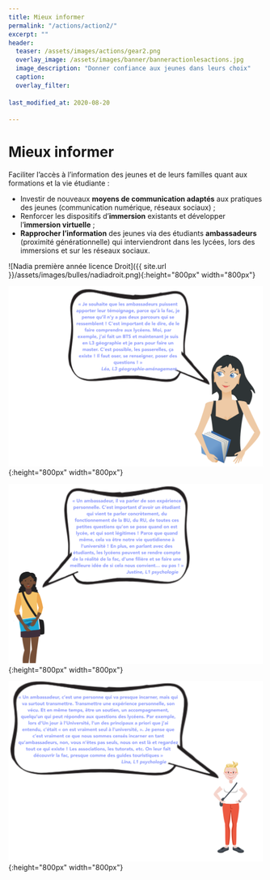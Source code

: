 ```yaml
---
title: Mieux informer
permalink: "/actions/action2/"
excerpt: ""
header:
  teaser: /assets/images/actions/gear2.png
  overlay_image: /assets/images/banner/banneractionlesactions.jpg
  image_description: "Donner confiance aux jeunes dans leurs choix"
  caption: 
  overlay_filter: 

last_modified_at: 2020-08-20

---
```


# Mieux informer  


Faciliter l’accès à l’information des jeunes et de leurs familles quant aux formations et la vie étudiante :
+ Investir de nouveaux **moyens de communication adaptés** aux pratiques des jeunes (communication numérique, réseaux sociaux) ;
+ Renforcer les dispositifs d’**immersion** existants et développer l’**immersion virtuelle** ;
+ **Rapprocher l’information** des jeunes via des étudiants **ambassadeurs** (proximité générationnelle) qui interviendront dans les lycées, lors des immersions et sur les réseaux sociaux.


![Nadia première année licence Droit]({{ site.url }}/assets/images/bulles/nadiadroit.png){:height="800px" width="800px"}

![Nadia troisième année Géographie-aménagement](/assets/images/bulles/LeaL3geo.png){:height="800px" width="800px"}


![Justine première année Psychologie](/assets/images/bulles/BulleJustine.png){:height="800px" width="800px"}

![Lina première année Psychologie](/assets/images/bulles/BulleLina.png){:height="800px" width="800px"}




